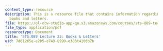 ```yaml
---
content_type: resource
description: This is a resource file that contains information regarding lecture 22
  books and letters.
file: https://ol-ocw-studio-app-qa.s3.amazonaws.com/courses/sts-089-technology-and-innovation-in-africa-fall-2014/7d61265ee2b5e7488999e383c4106b7b_MITSTS_089F14_Lecture22.pdf
file_type: application/pdf
resourcetype: Document
title: 'STS.089 Lecture 22: Books & Letters'
uid: 7d61265e-e2b5-e748-8999-e383c4106b7b
---
```

